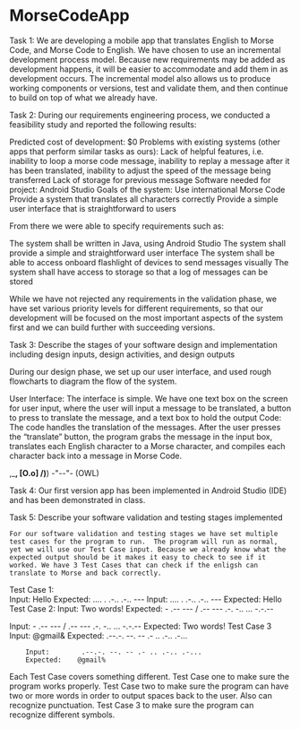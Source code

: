 # MorseCodeApp
Task 1: We are developing a mobile app that translates English to Morse Code, and Morse Code to English. We have chosen to use an incremental development process model. Because new requirements may be added as development happens, it will be easier to accommodate and add them in as development occurs. The incremental model also allows us to produce working components or versions, test and validate them, and then continue to build on top of what we already have.


Task 2: During our requirements engineering process, we conducted a feasibility study and reported the following results:

Predicted cost of development: $0
Problems with existing systems (other apps that perform similar tasks as ours):
Lack of helpful features, i.e. inability to loop a morse code message, inability to replay a message after it has been translated, inability to adjust the speed of the message being transferred
Lack of storage for previous message
Software needed for project: Android Studio
Goals of the system:
Use international Morse Code
Provide a system that translates all characters correctly
Provide a simple user interface that is straightforward to users

From there we were able to specify requirements such as:

The system shall be written in Java, using Android Studio
The system shall provide a simple and straightforward user interface
The system shall be able to access onboard flashlight of devices to send messages visually
The system shall have access to storage so that a log of messages can be stored

While we have not rejected any requirements in the validation phase, we have set various priority levels for different requirements, so that our development will be focused on the most important aspects of the system first and we can build further with succeeding versions.



Task 3: Describe the stages of your software design and implementation including design inputs, design activities, and design outputs

During our design phase, we set up our user interface, and used rough flowcharts to diagram the flow of the system.

User Interface: The interface is simple. We have one text box on the screen for user input, where the user will input a message to be translated, a button to press to translate the message, and a text box to hold the output
Code: The code handles the translation of the messages. After the user presses the “translate” button, the program grabs the message in the input box, translates each English character to a Morse character, and compiles each character back into a message in Morse Code.


‍‍,___,
[O.o]
/)__)
-"--"-
(OWL)

Task 4: Our first version app has been implemented in Android Studio (IDE) and has been demonstrated in class.



Task 5: Describe your software validation and testing stages implemented

    For our software validation and testing stages we have set multiple test cases for the program to run.  The program will run as normal, yet we will use our Test Case input. Because we already know what the expected output should be it makes it easy to check to see if it worked. We have 3 Test Cases that can check if the enligsh can translate to Morse and back correctly.

Test Case 1:        
        Input:        Hello
        Expected:    .... . .-.. .-.. ---
        Input:        .... . .-.. .-.. ---
        Expected:    Hello
Test Case 2:
        Input:        Two words!
        Expected:    - .-- --- / .-- --- .-. -.. ... -.-.--
        
Input:        - .-- --- / .-- --- .-. -.. ... -.-.--
        Expected:    Two words!
Test Case 3
        Input:        @gmail&
        Expected:    .--.-. --. -- .- .. .-.. .-...

        Input:        .--.-. --. -- .- .. .-.. .-...
        Expected:    @gmail%
        
Each Test Case covers something different.
Test Case one to make sure the program works properly.
Test Case two to make sure the program can have two or more words in order to output spaces back to the user. Also can recognize punctuation.
Test Case 3 to make sure the program can recognize different symbols.



